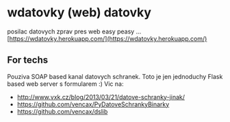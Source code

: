 # wdatovky (web) datovky

posilac datovych zprav pres web easy peasy ... [https://wdatovky.herokuapp.com/](https://wdatovky.herokuapp.com/)

## For techs

Pouziva SOAP based kanal datovych schranek.
Toto je jen jednoduchy Flask based web server s formularem :)
Vic na:

- http://www.vxk.cz/blog/2013/03/21/datove-schranky-jinak/
- https://github.com/vencax/PyDatoveSchrankyBinarky
- https://github.com/vencax/dslib